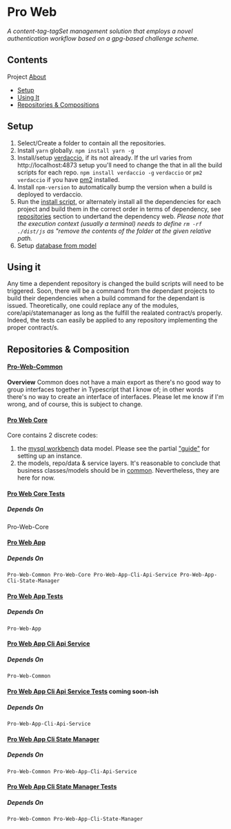 # Pro Web
*A content-tag-tagSet management solution that employs a novel authentication workflow based on a gpg-based challenge scheme.*
## Contents
Project [About](./docs/meta.md)
* [Setup](#setup)
* [Using It](#using-it)
* [Repositories & Compositions](#repo-comp)

## <a id="setup">Setup</a>
1. Select/Create a folder to contain all the repositories.
2. Install `yarn` globally.
`npm install yarn -g`
3. Install/setup [verdaccio](https://verdacio.org), if its not already. If the url varies from http://localhost:4873 setup you'll need to change the that in all the build scripts for each repo.
`npm install verdaccio -g`
`verdaccio` or `pm2 verdaccio` if you have [pm2](https://pm2.keymetrics.io/) installed.
4. Install `npm-version` to automatically bump the version when a build is deployed to verdaccio.
5. Run the [install script](./sh/repo-install.sh), or alternately install all the dependencies for each project and build them in the correct order in terms of dependency, see [repositories](#repo-comp) section to undertand the dependency web. *Please note that the execution context (usually a terminal) needs to define `rm -rf ./dist/js` as "remove the contents of the folder at the given relative path.* 
6. Setup [database from model](./docs/sql-setup.md)

## <a id="using-it">Using it</a>
Any time a dependent repository is changed the build scripts will need to be triggered. Soon, there will be a command from the dependant projects to build their dependencies when a build command for the dependant is issued.
Theoretically, one could replace any of the modules, core/api/statemanager as long as the fulfill the realated contract/s properly. Indeed, the tests can easily be applied to any repository implementing the proper contract/s.

## <a id="repo-comp">Repositories & Composition</a>
#### [Pro-Web-Common](https://github.com/jbotw-proweb/pro-web-common)
**Overview**
Common does not have a main export as there's no good way to group interfaces together in Typescript that I know of; in other words there's no way to create an interface of interfaces. Please let me know if I'm wrong, and of course, this is subject to change.

#### [Pro Web Core](https://github.com/jbotw-proweb/pro-web-core)
Core contains 2 discrete codes: 
  1) the [mysql workbench](https://www.mysql.com/products/workbench/) data model. Please see the partial ["guide"](./docs/sql-setup.md) for setting up an instance.
  2) the models, repo/data & service layers. It's reasonable to conclude that business classes/models should be in [common](https://github.com/jbotw-proweb/pro-web-common). Nevertheless, they are here for now.

#### [Pro Web Core Tests](https://github.com/jbotw-proweb/pro-web-core-tests)
##### Depends On
  Pro-Web-Core
#### [Pro Web App](https://github.com/jbotw-proweb/pro-web-app)
##### Depends On
    Pro-Web-Common Pro-Web-Core Pro-Web-App-Cli-Api-Service Pro-Web-App-Cli-State-Manager

#### [Pro Web App Tests](https://github.com/jbotw-proweb/pro-web-app-tests)
##### Depends On
    Pro-Web-App

#### [Pro Web App Cli Api Service](https://github.com/jbotw-proweb/pro-web-app-cli-api-service)
##### Depends On
    Pro-Web-Common

#### [Pro Web App Cli Api Service Tests]() coming soon-ish
##### Depends On
    Pro-Web-App-Cli-Api-Service

#### [Pro Web App Cli State Manager](https://github.com/jbotw-proweb/pro-web-app-cli-state-manager)
##### Depends On
    Pro-Web-Common Pro-Web-App-Cli-Api-Service

#### [Pro Web App Cli State Manager Tests](https://github.com/jbotw-proweb/pro-web-app-cli-state-manager-tests)
##### Depends On
    Pro-Web-Common Pro-Web-App-Cli-State-Manager
